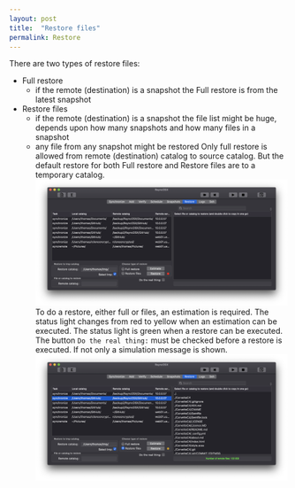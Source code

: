 ```yaml
---
layout: post
title:  "Restore files"
permalink: Restore
---
```

There are two types of restore files:
- Full restore
  - if the remote (destination) is a snapshot the Full restore is from the latest snapshot
- Restore files
  - if the remote (destination) is a snapshot the file list might be huge, depends upon how many snapshots and how many files in a snapshot
  - any file from any snapshot might be restored
Only full restore is allowed from remote (destination) catalog to source catalog. But the default restore for both Full restore and Restore files are to a temporary catalog.
![](/images/RsyncOSX/master/restore/restore.png)
To do a restore, either full or files, an estimation is required. The status light changes from red to yellow when an estimation can be executed. The status light is green when a restore can be executed.
The button `Do the real thing:` must be checked before a restore is executed. If not only a simulation message is shown.
![](/images/RsyncOSX/master/restore/restore2.png)

